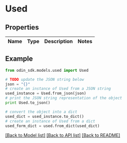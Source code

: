 # Used


## Properties

Name | Type | Description | Notes
------------ | ------------- | ------------- | -------------

## Example

```python
from odin_sdk.models.used import Used

# TODO update the JSON string below
json = "{}"
# create an instance of Used from a JSON string
used_instance = Used.from_json(json)
# print the JSON string representation of the object
print Used.to_json()

# convert the object into a dict
used_dict = used_instance.to_dict()
# create an instance of Used from a dict
used_form_dict = used.from_dict(used_dict)
```
[[Back to Model list]](../README.md#documentation-for-models) [[Back to API list]](../README.md#documentation-for-api-endpoints) [[Back to README]](../README.md)


